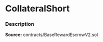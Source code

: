 # CollateralShort

### Description <a id="description"></a>

**Source:** contracts/BaseRewardEscrowV2.sol

